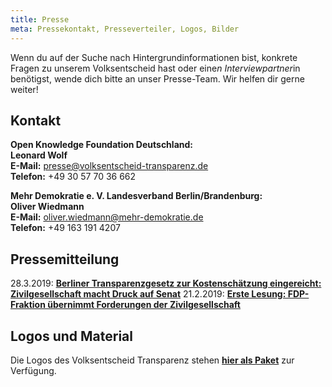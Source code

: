 ```yaml
---
title: Presse
meta: Pressekontakt, Presseverteiler, Logos, Bilder
---
```


Wenn du auf der Suche nach Hintergrundinformationen bist, konkrete Fragen zu unserem Volksentscheid hast oder eine*n Interviewpartner*in benötigst, wende dich bitte an unser Presse-Team. Wir helfen dir gerne weiter!

## Kontakt

**Open Knowledge Foundation Deutschland:** <br>
**Leonard Wolf**<br>
**E-Mail:** presse@volksentscheid-transparenz.de<br>
**Telefon:**
+49 30 57 70 36 662

**Mehr Demokratie e. V. Landesverband Berlin/Brandenburg:**<br>
**Oliver Wiedmann**<br>
**E-Mail:** oliver.wiedmann@mehr-demokratie.de <br>
**Telefon:**
+49 163 191 4207

## Pressemitteilung
28.3.2019: [**Berliner Transparenzgesetz zur Kostenschätzung eingereicht: Zivilgesellschaft macht Druck auf Senat**](/documents/2019_02_21_Pressemitteilung.pdf)
21.2.2019: [**Erste Lesung: FDP-Fraktion übernimmt Forderungen der Zivilgesellschaft**](/documents/2019.03.28_-_Transparenzgesetz_zur_Kostenschätzung_eingereicht)

## Logos und Material

Die Logos des Volksentscheid Transparenz stehen [**hier als Paket**](/files/documents/Logo_Paket.zip) zur Verfügung.

